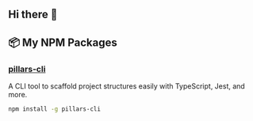 ## Hi there 👋

<!--
**aabukhader/aabukhader** is a ✨ _special_ ✨ repository because its `README.md` (this file) appears on your GitHub profile.

Here are some ideas to get you started:

- 🔭 I’m currently working on ...
- 🌱 I’m currently learning ...
- 👯 I’m looking to collaborate on ...
- 🤔 I’m looking for help with ...
- 💬 Ask me about ...
- 📫 How to reach me: ...
- 😄 Pronouns: ...
- ⚡ Fun fact: ...
-->
## 📦 My NPM Packages

### [pillars-cli](https://www.npmjs.com/package/pillars-cli)

A CLI tool to scaffold project structures easily with TypeScript, Jest, and more.

```bash
npm install -g pillars-cli
